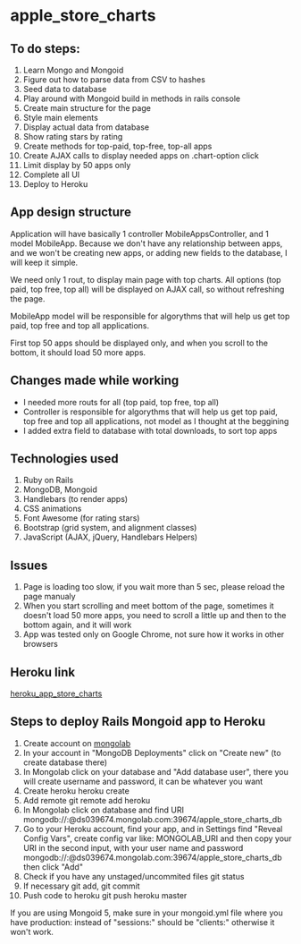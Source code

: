 # apple_store_charts

## To do steps:

1. Learn Mongo and Mongoid
2. Figure out how to parse data from CSV to hashes
3. Seed data to database
4. Play around with Mongoid build in methods in rails console
5. Create main structure for the page
6. Style main elements
7. Display actual data from database
8. Show rating stars by rating
9. Create methods for top-paid, top-free, top-all apps
10. Create AJAX calls to display needed apps on .chart-option click
11. Limit display by 50 apps only
12. Complete all UI
13. Deploy to Heroku

## App design structure

Application will have basically 1 controller MobileAppsController, and 1 model MobileApp. Because we don't have any relationship between apps, and we won't be creating new apps, or adding new fields to the database, I will keep it simple.

We need only 1 rout, to display main page with top charts. All options (top paid, top free, top all) will be displayed on AJAX call, so without refreshing the page.

MobileApp model will be responsible for algorythms that will help us get top paid, top free and top all applications.

First top 50 apps should be displayed only, and when you scroll to the bottom, it should load 50 more apps.

## Changes made while working

- I needed more routs for all (top paid, top free, top all)
- Controller is responsible for algorythms that will help us get top paid, top free and top all applications, not model as I thought at the beggining
- I added extra field to database with total downloads, to sort top apps

## Technologies used

1. Ruby on Rails
2. MongoDB, Mongoid
3. Handlebars (to render apps)
4. CSS animations
5. Font Awesome (for rating stars)
6. Bootstrap (grid system, and alignment classes)
7. JavaScript (AJAX, jQuery, Handlebars Helpers)


## Issues

1. Page is loading too slow, if you wait more than 5 sec, please reload the page manualy
2. When you start scrolling and meet bottom of the page, sometimes it doesn't load 50 more apps, you need to scroll a little up and then to the bottom again, and it will work
3. App was tested only on Google Chrome, not sure how it works in other browsers


## Heroku link

[heroku_app_store_charts](https://shielded-escarpment-3039.herokuapp.com/)


## Steps to deploy Rails Mongoid app to Heroku

1. Create account on [mongolab](https://mongolab.com/)
2. In your account in "MongoDB Deployments" click on "Create new" (to create database there)
3. In Mongolab click on your database and "Add database user", there you will create username and password, it can be whatever you want
4. Create heroku
    heroku create
5. Add remote
    git remote add heroku
6. In Mongolab click on database and find URI
    mongodb://<dbuser>:<dbpassword>@ds039674.mongolab.com:39674/apple_store_charts_db
7. Go to your Heroku account, find your app, and in Settings find "Reveal Config Vars", create config var like:
    MONGOLAB_URI
and then copy your URI in the second input, with your user name and password
    mongodb://<dbuser>:<dbpassword>@ds039674.mongolab.com:39674/apple_store_charts_db
then click "Add"
8. Check if you have any unstaged/uncommited files
    git status
9. If necessary
    git add, git commit
10. Push code to heroku
    git push heroku master

If you are using Mongoid 5, make sure in your mongoid.yml file where you have production: instead of "sessions:" should be "clients:" otherwise it won't work.





